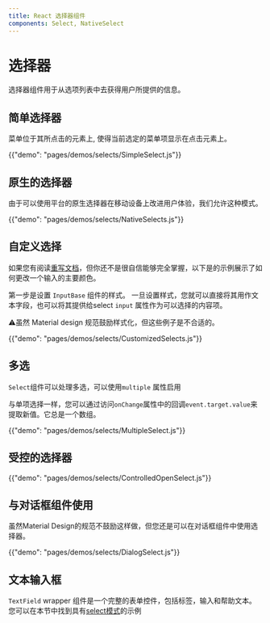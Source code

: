 ```yaml
---
title: React 选择器组件
components: Select, NativeSelect
---
```

# 选择器

<p class="description">选择器组件用于从选项列表中去获得用户所提供的信息。</p>

## 简单选择器

菜单位于其所点击的元素上, 使得当前选定的菜单项显示在点击元素上。

{{"demo": "pages/demos/selects/SimpleSelect.js"}}

## 原生的选择器

由于可以使用平台的原生选择器在移动设备上改进用户体验，我们允许这种模式。

{{"demo": "pages/demos/selects/NativeSelects.js"}}

## 自定义选择

如果您有阅读[重写文档](/customization/overrides/)，但你还不是很自信能够完全掌握，以下是的示例展示了如何更改一个输入的主要颜色。

第一步是设置 `InputBase` 组件的样式。 一旦设置样式，您就可以直接将其用作文本字段，也可以将其提供给select `input` 属性作为可以选择的内容项。

⚠️虽然 Material design 规范鼓励样式化，但这些例子是不合适的。

{{"demo": "pages/demos/selects/CustomizedSelects.js"}}

## 多选

`Select`组件可以处理多选，可以使用`multiple` 属性启用

与单项选择一样，您可以通过访问` onChange `属性中的回调` event.target.value `来提取新值。它总是一个数组。

{{"demo": "pages/demos/selects/MultipleSelect.js"}}

## 受控的选择器

{{"demo": "pages/demos/selects/ControlledOpenSelect.js"}}

## 与对话框组件使用

虽然Material Design的规范不鼓励这样做，但您还是可以在对话框组件中使用选择器。

{{"demo": "pages/demos/selects/DialogSelect.js"}}

## 文本输入框

`TextField` wrapper 组件是一个完整的表单控件，包括标签，输入和帮助文本。 您可以在本节中找到具有[select模式](/demos/text-fields/#textfield)的示例